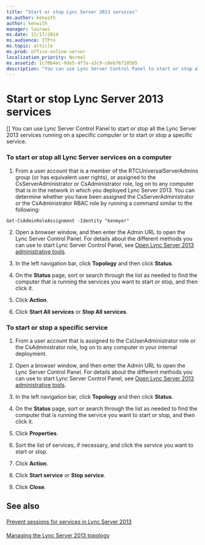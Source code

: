 ```yaml
---
title: "Start or stop Lync Server 2013 services"
ms.author: kenwith
author: kenwith
manager: laurawi
ms.date: 11/17/2014
ms.audience: ITPro
ms.topic: article
ms.prod: office-online-server
localization_priority: Normal
ms.assetid: 1c70b4ec-9de5-4f7a-a3c9-c0eb76710505
description: "You can use Lync Server Control Panel to start or stop all the Lync Server 2013 services running on a specific computer or to start or stop a specific service."
---
```


# Start or stop Lync Server 2013 services
[]
You can use Lync Server Control Panel to start or stop all the Lync Server 2013 services running on a specific computer or to start or stop a specific service.
  
### To start or stop all Lync Server services on a computer

1. From a user account that is a member of the RTCUniversalServerAdmins group (or has equivalent user rights), or assigned to the CsServerAdministrator or CsAdministrator role, log on to any computer that is in the network in which you deployed Lync Server 2013. You can determine whether you have been assigned the CsServerAdministrator or the CsAdministrator RBAC role by running a command similar to the following:
    
  ```
  Get-CsAdminRoleAssignment -Identity "kenmyer"
  
  ```

2. Open a browser window, and then enter the Admin URL to open the Lync Server Control Panel. For details about the different methods you can use to start Lync Server Control Panel, see [Open Lync Server 2013 administrative tools](open-lync-server-administrative-tools.md).
    
3. In the left navigation bar, click **Topology** and then click **Status**.
    
4. On the **Status** page, sort or search through the list as needed to find the computer that is running the services you want to start or stop, and then click it. 
    
5. Click **Action**.
    
6. Click **Start All services** or **Stop All services**.
    
### To start or stop a specific service

1. From a user account that is assigned to the CsUserAdministrator role or the CsAdministrator role, log on to any computer in your internal deployment.
    
2. Open a browser window, and then enter the Admin URL to open the Lync Server Control Panel. For details about the different methods you can use to start Lync Server Control Panel, see [Open Lync Server 2013 administrative tools](open-lync-server-administrative-tools.md).
    
3. In the left navigation bar, click **Topology** and then click **Status**.
    
4. On the **Status** page, sort or search through the list as needed to find the computer that is running the service you want to start or stop, and then click it. 
    
5. Click **Properties**.
    
6. Sort the list of services, if necessary, and click the service you want to start or stop.
    
7. Click **Action**.
    
8. Click **Start service** or **Stop service**.
    
9. Click **Close**.
    
## See also

#### 

[Prevent sessions for services in Lync Server 2013](prevent-sessions-for-services.md)
#### 

[Managing the Lync Server 2013 topology](managing-the-lync-server-2013-topology.md)

